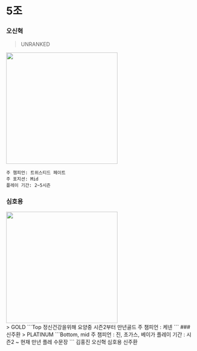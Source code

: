 5조
==============
### 오신혁
> UNRANKED
<div><img width="300" src="https://user-images.githubusercontent.com/29362112/45809596-85138280-bd03-11e8-97bd-3a4608839f6f.png"></div>

```Mid
주 챔피언: 트위스티드 페이트
주 포지션: Mid
플레이 기간: 2~5시즌
```
### 심호용
<div><img width="300" src="https://user-images.githubusercontent.com/30406758/45810244-2949f900-bd05-11e8-9b75-bfc84994df3a.jpg"></div>
> GOLD
```Top
정신건강을위해 요양중
시즌2부터 만년골드
주 챔피언 : 케넨
```
### 신주환
> PLATINUM
```Bottom, mid
주 챔피언 : 진, 초가스, 베이가
플레이 기간 : 시즌2 ~ 현재
만년 플레 수문장
```
김홍진
오신혁
심호용
신주환
